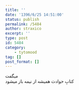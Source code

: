 ```yaml
---
title: ''
date: '1396/6/25 14:51:00'
status: publish
permalink: /5484
author: straxico
excerpt: ''
type: post
id: 5484
category:
    - tytomood
tag: []
post_format: []
---
```

میگفت  
کتابِ حوادث همیشه از نیمه باز میشود